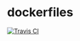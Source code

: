 # dockerfiles

[![Travis CI](https://travis-ci.org/bzero/dockerfiles.svg?branch=master)](https://travis-ci.org/bzero/dockerfiles)
